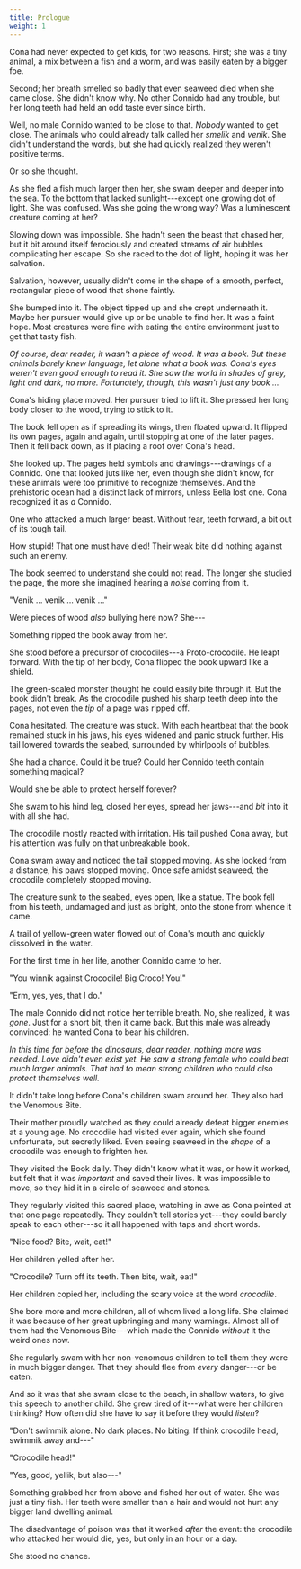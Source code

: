 ```yaml
---
title: Prologue
weight: 1
---
```

Cona had never expected to get kids, for two reasons. First; she was a tiny animal, a mix between a fish and a worm, and was easily eaten by a bigger foe.

Second; her breath smelled so badly that even seaweed died when she came close. She didn't know why. No other Connido had any trouble, but her long teeth had held an odd taste ever since birth.

Well, no male Connido wanted to be close to that. _Nobody_ wanted to get close. The animals who could already talk called her _smelik_ and _venik_. She didn't understand the words, but she had quickly realized they weren't positive terms.

Or so she thought.

As she fled a fish much larger then her, she swam deeper and deeper into the sea. To the bottom that lacked sunlight---except one growing dot of light. She was confused. Was she going the wrong way? Was a luminescent creature coming at her?

Slowing down was impossible. She hadn't seen the beast that chased her, but it bit around itself ferociously and created streams of air bubbles complicating her escape. So she raced to the dot of light, hoping it was her salvation.

Salvation, however, usually didn't come in the shape of a smooth, perfect, rectangular piece of wood that shone faintly.

She bumped into it. The object tipped up and she crept underneath it. Maybe her pursuer would give up or be unable to find her. It was a faint hope. Most creatures were fine with eating the entire environment just to get that tasty fish.

_Of course, dear reader, it wasn't a piece of wood. It was a book. But these animals barely knew language, let alone what a book was. Cona's eyes weren't even good enough to read it. She saw the world in shades of grey, light and dark, no more. Fortunately, though, this wasn't just any book ..._

Cona's hiding place moved. Her pursuer tried to lift it. She pressed her long body closer to the wood, trying to stick to it.

The book fell open as if spreading its wings, then floated upward. It flipped its own pages, again and again, until stopping at one of the later pages. Then it fell back down, as if placing a roof over Cona's head.

She looked up. The pages held symbols and drawings---drawings of a Connido. One that looked juts like her, even though she didn't know, for these animals were too primitive to recognize themselves. And the prehistoric ocean had a distinct lack of mirrors, unless Bella lost one. Cona recognized it as _a_ Connido.

One who attacked a much larger beast. Without fear, teeth forward, a bit out of its tough tail.

How stupid! That one must have died! Their weak bite did nothing against such an enemy.

The book seemed to understand she could not read. The longer she studied the page, the more she imagined hearing a _noise_ coming from it.

"Venik ... venik ... venik ..."

Were pieces of wood _also_ bullying here now? She---

Something ripped the book away from her. 

She stood before a precursor of crocodiles---a Proto-crocodile. He leapt forward. With the tip of her body, Cona flipped the book upward like a shield.

The green-scaled monster thought he could easily bite through it. But the book didn't break. As the crocodile pushed his sharp teeth deep into the pages, not even the _tip_ of a page was ripped off.

Cona hesitated. The creature was stuck. With each heartbeat that the book remained stuck in his jaws, his eyes widened and panic struck further. His tail lowered towards the seabed, surrounded by whirlpools of bubbles. 

She had a chance. Could it be true? Could her Connido teeth contain something magical?

Would she be able to protect herself forever?

She swam to his hind leg, closed her eyes, spread her jaws---and _bit_ into it with all she had.

The crocodile mostly reacted with irritation. His tail pushed Cona away, but his attention was fully on that unbreakable book.

Cona swam away and noticed the tail stopped moving. As she looked from a distance, his paws stopped moving. Once safe amidst seaweed, the crocodile completely stopped moving.

The creature sunk to the seabed, eyes open, like a statue. The book fell from his teeth, undamaged and just as bright, onto the stone from whence it came.

A trail of yellow-green water flowed out of Cona's mouth and quickly dissolved in the water.

For the first time in her life, another Connido came _to_ her.

"You winnik against Crocodile! Big Croco! You!"

"Erm, yes, yes, that I do."

The male Connido did not notice her terrible breath. No, she realized, it was _gone_. Just for a short bit, then it came back. But this male was already convinced: he wanted Cona to bear his children.

_In this time far before the dinosaurs, dear reader, nothing more was needed. Love didn't even exist yet. He saw a strong female who could beat much larger animals. That had to mean strong children who could also protect themselves well._

It didn't take long before Cona's children swam around her. They also had the Venomous Bite.

Their mother proudly watched as they could already defeat bigger enemies at a young age. No crocodile had visited ever again, which she found unfortunate, but secretly liked. Even seeing seaweed in the _shape_ of a crocodile was enough to frighten her.

They visited the Book daily. They didn't know what it was, or how it worked, but felt that it was _important_ and saved their lives. It was impossible to move, so they hid it in a circle of seaweed and stones.

They regularly visited this sacred place, watching in awe as Cona pointed at that one page repeatedly. They couldn't tell stories yet---they could barely speak to each other---so it all happened with taps and short words.

"Nice food? Bite, wait, eat!"

Her children yelled after her.

"Crocodile? Turn off its teeth. Then bite, wait, eat!"

Her children copied her, including the scary voice at the word _crocodile_.

She bore more and more children, all of whom lived a long life. She claimed it was because of her great upbringing and many warnings. Almost all of them had the Venomous Bite---which made the Connido _without_ it the weird ones now.

She regularly swam with her non-venomous children to tell them they were in much bigger danger. That they should flee from _every_ danger---or be eaten.

And so it was that she swam close to the beach, in shallow waters, to give this speech to another child. She grew tired of it---what were her children thinking? How often did she have to say it before they would _listen_?

"Don't swimmik alone. No dark places. No biting. If think crocodile head, swimmik away and---"

"Crocodile head!"

"Yes, good, yellik, but also---"

Something grabbed her from above and fished her out of water. She was just a tiny fish. Her teeth were smaller than a hair and would not hurt any bigger land dwelling animal.

The disadvantage of poison was that it worked _after_ the event: the crocodile who attacked her would die, yes, but only in an hour or a day.

She stood no chance.